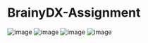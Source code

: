 # BrainyDX-Assignment
![image](https://github.com/Aseempaul007/BrainyDX-Assignment/assets/60665514/660c73e3-4726-445d-a6a9-781e85bb5abb)     ![image](https://github.com/Aseempaul007/BrainyDX-Assignment/assets/60665514/519f2ba2-af48-45ba-967f-2525d4d2eaeb)                 ![image](https://github.com/Aseempaul007/BrainyDX-Assignment/assets/60665514/3c9a1738-dc07-4bf4-98b6-8d91f425246a)        ![image](https://github.com/Aseempaul007/BrainyDX-Assignment/assets/60665514/cefb5a74-dede-4b36-975d-6ad484336a7b)         
      


     
